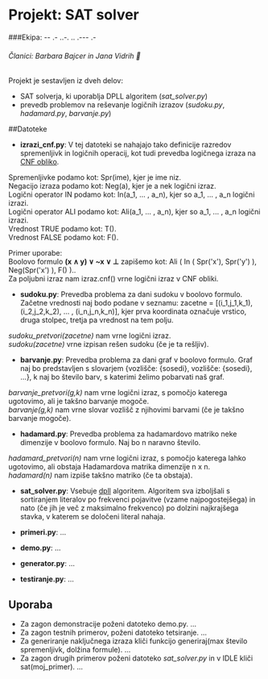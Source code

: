 # **Projekt: SAT solver**
###Ekipa: -- .- ..-. .. .--- .- 

###### Članici: *Barbara Bajcer* in *Jana Vidrih*  :two_women_holding_hands:


Projekt je sestavljen iz dveh delov:
* SAT solverja, ki uporablja DPLL algoritem (*sat_solver.py*)
* prevedb problemov na reševanje logičnih izrazov (*sudoku.py*, *hadamard.py*, *barvanje.py*)


##Datoteke

* **izrazi_cnf.py**: V tej datoteki se nahajajo tako definicije razredov spremenljivk in logičnih operacij, kot tudi prevedba logičnega izraza na [CNF obliko](http://en.wikipedia.org/wiki/Conjunctive_normal_form).

Spremenljivke podamo kot: Spr(ime), kjer je ime niz.  
Negacijo izraza podamo kot: Neg(a), kjer je a nek logični izraz.  
Logični operator IN podamo kot: In(a_1, ... , a_n), kjer so a_1, ... , a_n logični izrazi.  
Logični operator ALI podamo kot: Ali(a_1, ... , a_n), kjer so a_1, ... , a_n logični izrazi.  
Vrednost TRUE podamo kot: T().  
Vrednost FALSE podamo kot: F().  

Primer uporabe:  
Boolovo formulo   **(x ∧ y) ∨ ~x ∨ ⊥**   zapišemo kot:  Ali ( In ( Spr('x'), Spr('y') ), Neg(Spr('x') ), F() )..  
Za poljubni izraz nam izraz.cnf() vrne logični izraz v CNF obliki.

* **sudoku.py**: Prevedba problema za dani sudoku v boolovo formulo. Začetne vrednosti naj bodo podane v seznamu:  zacetne = [(i_1,j_1,k_1), (i_2,j_2,k_2), ... , (i_n,j_n,k_n)], kjer prva koordinata označuje vrstico, druga stolpec, tretja pa vrednost na tem polju.

*sudoku_pretvori(zacetne)* nam vrne logični izraz.  
*sudoku(zacetne)* vrne izpisan rešen sudoku (če je ta rešljiv).

* **barvanje.py**: Prevedba problema za dani graf v boolovo formulo. Graf naj bo predstavljen s slovarjem {vozlišče: {sosedi}, vozlišče: {sosedi}, ...}, k naj bo število barv, s katerimi želimo pobarvati naš graf.

*barvanje_pretvori(g,k)* nam vrne logični izraz, s pomočjo katerega ugotovimo, ali je takšno barvanje mogoče.  
*barvanje(g,k)* nam vrne slovar vozlišč z njihovimi barvami (če je takšno barvanje mogoče).

* **hadamard.py**: Prevedba problema za hadamardovo matriko neke dimenzije v boolovo formulo. Naj bo n naravno število.

*hadamard_pretvori(n)* nam vrne logični izraz, s pomočjo katerega lahko ugotovimo, ali obstaja Hadamardova matrika dimenzije n x n.  
*hadamard(n)* nam izpiše takšno matriko (če ta obstaja).

* **sat_solver.py**: Vsebuje [dpll](http://www.dis.uniroma1.it/~liberato/ar/dpll/dpll.html) algoritem. Algoritem sva izboljšali s sortiranjem literalov po frekvenci pojavitve (vzame najpogostejšega) in nato (če jih je več z maksimalno frekvenco) po dolzini najkrajšega stavka, v katerem se določeni literal nahaja.

* **primeri.py**: ...

* **demo.py**: ...

* **generator.py**: ...

* **testiranje.py**: ...


## Uporaba

* Za zagon demonstracije poženi datoteko demo.py. ...
* Za zagon testnih primerov, poženi datoteko tetsiranje. ...
* Za generiranje naključnega izraza kliči funkcijo generiraj(max število spremenljivk, dolžina formule). ...
* Za zagon drugih primerov poženi datoteko *sat_solver.py* in v IDLE kliči sat(moj_primer). ...

